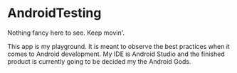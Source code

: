 # AndroidTesting

Nothing fancy here to see. Keep movin'.

This app is my playground. It is meant to observe the best practices when it comes to Android development. My IDE
is Android Studio and the finished product is currently going to be decided my the Android Gods.
